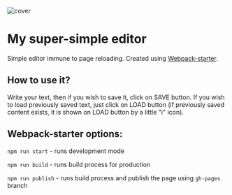 ![cover](https://tomekwozniakk.github.io/simple-editor/fb.png)

# My super-simple editor 

Simple editor immune to page reloading. Created using [Webpack-starter](https://github.com/maciejkorsan/wtf-webpack-starter).

## How to use it?

Write your text, then if you wish to save it, click on SAVE button. If you wish to load previously saved text, just click on LOAD button (if previously saved content exists, it is shown on LOAD button by a little "i" icon).

## Webpack-starter options:

`npm run start` - runs development mode

`npm run build` - runs build process for production

`npm run publish` - runs build process and publish the page using `gh-pages` branch

